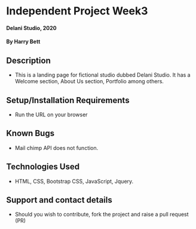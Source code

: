 # Independent Project Week3
#### Delani Studio, 2020  
#### By Harry Bett
## Description
* This is a landing page for fictional studio dubbed Delani Studio. It has a Welcome section, About Us section, Portfolio among others.
## Setup/Installation Requirements
* Run the URL on your browser
## Known Bugs
* Mail chimp API does not function.
## Technologies Used
* HTML, CSS, Bootstrap CSS, JavaScript, Jquery.
## Support and contact details
* Should you wish to contribute, fork the project and raise a pull request (PR)
